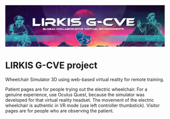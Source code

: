 
<img src="https://raw.githubusercontent.com/lirkislab/svr2021/main/public/dist/GCVEgithubLOGO2.jpg">



LIRKIS G-CVE project
=================

Wheelchair Simulator 3D using web-based virtual reality for remote training.

Patient pages are for people trying out the electric wheelchair. For a genuine experience, use Oculus Quest, because the simulator was developed for that virtual reality headset. 
The movement of the electric wheelchair is authentic in VR mode (use left controller thumbstick). Visitor pages are for people who are observing the patient. 
